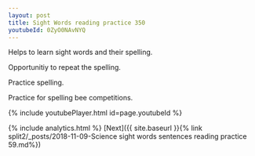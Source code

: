 ```yaml
---
layout: post
title: Sight Words reading practice 350
youtubeId: 0ZyO0NAvNYQ
---
```

 
 
Helps to learn sight words and their spelling.

Opportunitiy to repeat the spelling. 

Practice spelling. 
 
Practice for spelling bee competitions. 
 
{% include youtubePlayer.html id=page.youtubeId %}
 
 
{% include analytics.html %} 
[Next]({{ site.baseurl }}{% link  split2/_posts/2018-11-09-Science sight words sentences reading practice 59.md%})
 
